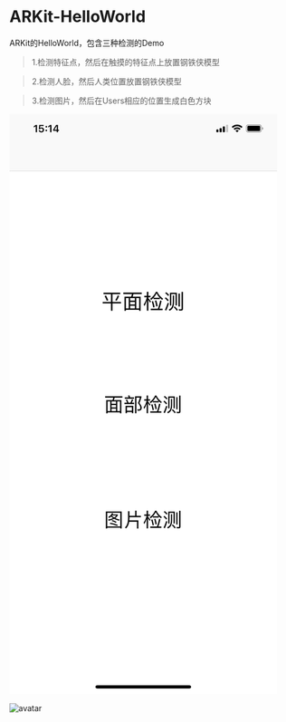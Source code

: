 # ARKit-HelloWorld
ARKit的HelloWorld，包含三种检测的Demo

> 1.检测特征点，然后在触摸的特征点上放置钢铁侠模型

> 2.检测人脸，然后人类位置放置钢铁侠模型

> 3.检测图片，然后在Users相应的位置生成白色方块

![avatar](demo1.jpg)

![avatar](demo2.PNG)
